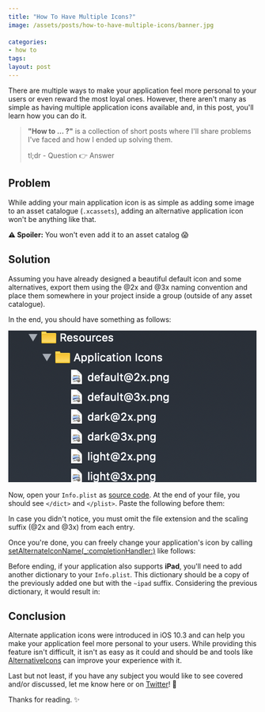 ```yaml
---
title: "How To Have Multiple Icons?"
image: /assets/posts/how-to-have-multiple-icons/banner.jpg

categories:
- how to
tags:
layout: post
---
```


There are multiple ways to make your application feel more personal to your users or even reward the most loyal ones. However, there aren't many as simple as having multiple application icons available and, in this post, you'll learn how you can do it.

> **"How to …  ?"** is a collection of short posts where I'll share problems I've faced and how I ended up solving them.
>
> tl;dr - Question 👉 Answer

## Problem

While adding your main application icon is as simple as adding some image to an asset catalogue (`.xcassets`), adding an alternative application icon won't be anything like that. 

**⚠️ Spoiler:** You won't even add it to an asset catalog 😱

## Solution

Assuming you have already designed a beautiful default icon and some alternatives, export them using the @2x and @3x naming convention and place them somewhere in your project inside a group (outside of any asset catalogue). 

In the end, you should have something as follows:

![](https://github.com/pedrommcarrasco/pedrommcarrasco.github.io/blob/master/assets/posts/how-to-have-multiple-icons/folderExample.png?raw=true)

Now, open your `Info.plist` as [source code](https://github.com/pedrommcarrasco/pedrommcarrasco.github.io/blob/master/assets/posts/how-to-have-multiple-icons/openAsSource.jpg?raw=true). At the end of your file, you should see `</dict>` and `</plist>`. Paste the following before them:

<script src="https://gist.github.com/pedrommcarrasco/7ea615cf3755d3d42df4357a5e44721a.js"></script>

In case you didn't notice, you must omit the file extension and the scaling suffix (@2x and @3x) from each entry. 

Once you're done, you can freely change your application's icon by calling [setAlternateIconName(_:completionHandler:)](https://developer.apple.com/reference/uikit/uiapplication/2806818-setalternateiconname) like follows:

<script src="https://gist.github.com/pedrommcarrasco/dabebe009c6738a6cb6c0ae774a6ef13.js"></script>

Before ending, if your application also supports **iPad**, you'll need to add another dictionary to your `Info.plist`. This dictionary should be a copy of the previously added one but with the `~ipad` suffix. Considering the previous dictionary, it would result in:

<script src="https://gist.github.com/pedrommcarrasco/19ade32e54e8870ac9988e827099fcbc.js"></script>

## Conclusion

Alternate application icons were introduced in iOS 10.3 and can help you make your application feel more personal to your users. While providing this feature isn't difficult, it isn't as easy as it could and should be and tools like [AlternativeIcons](https://github.com/alexaubry/alternate-icons) can improve your experience with it.

Last but not least, if you have any subject you would like to see covered and/or discussed, let me know here or on [Twitter](https://twitter.com/pedrommcarrasco)! 👀

Thanks for reading. ✨
